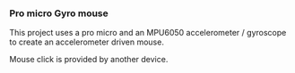 ### Pro micro Gyro mouse

This project uses a pro micro and an MPU6050 accelerometer / gyroscope to create an accelerometer driven mouse.

Mouse click is provided by another device.
